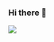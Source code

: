 ### Hi there 👋

<!--
**InfoRetrievalMagPie/InfoRetrievalMagPie** is a ✨ _special_ ✨ repository because its `README.md` (this file) appears on your GitHub profile.

Here are some ideas to get you started:

- 🔭 I’m currently working on ...
- 🌱 I’m currently learning ...
- 👯 I’m looking to collaborate on ...
- 🤔 I’m looking for help with ...
- 💬 Ask me about ...
- 📫 How to reach me: ...
- 😄 Pronouns: ...
- ⚡ Fun fact: ...
-->

![](https://github-readme-stats.vercel.app/api?username=InfoRetrievalMagPie&show_icons=true&theme=radical&bg_color=30,e96443,904e95&title_color=fff&text_color=fff&hide=contribs,issues)

